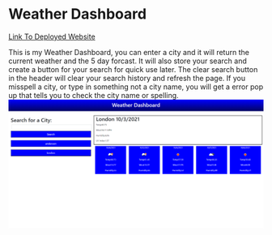 # Weather Dashboard

[Link To Deployed Website](https://tmcrocker89.github.io/WeatherDashboard/)

This is my Weather Dashboard, you can enter a city and it will return the current weather and the 5 day forcast. It will also store your search and create a button for your search for quick use later. The clear search button in the header will clear your search history and refresh the page. If you misspell a city, or type in something not a city name, you will get a error pop up that tells you to check the city name or spelling.
![The Full Site Image.](./assets/images/FullSite1.png)
